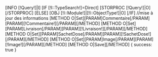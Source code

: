 [INFO [!Query!]|I]
[IF [!I::TypeSearch!]=Direct]
        [STORPROC [!Query!]|O][/STORPROC]
[ELSE]
        [OBJ [!I::Module!]|[!I::ObjectType!]|O]
[/IF]
//mise à jour des informations
[METHOD O|Set][PARAM]Commentaire[/PARAM][PARAM][!Commentaire!][/PARAM][/METHOD]
[METHOD O|Set][PARAM]Livraison[/PARAM][PARAM][!Livraison!][/PARAM][/METHOD]
[METHOD O|Set][PARAM]SachetDose[/PARAM][PARAM][!SachetDose!][/PARAM][/METHOD]
[METHOD O|Set][PARAM]Image[/PARAM][PARAM][!Image!][/PARAM][/METHOD]
[METHOD O|Save][/METHOD]
{
    success: true
}